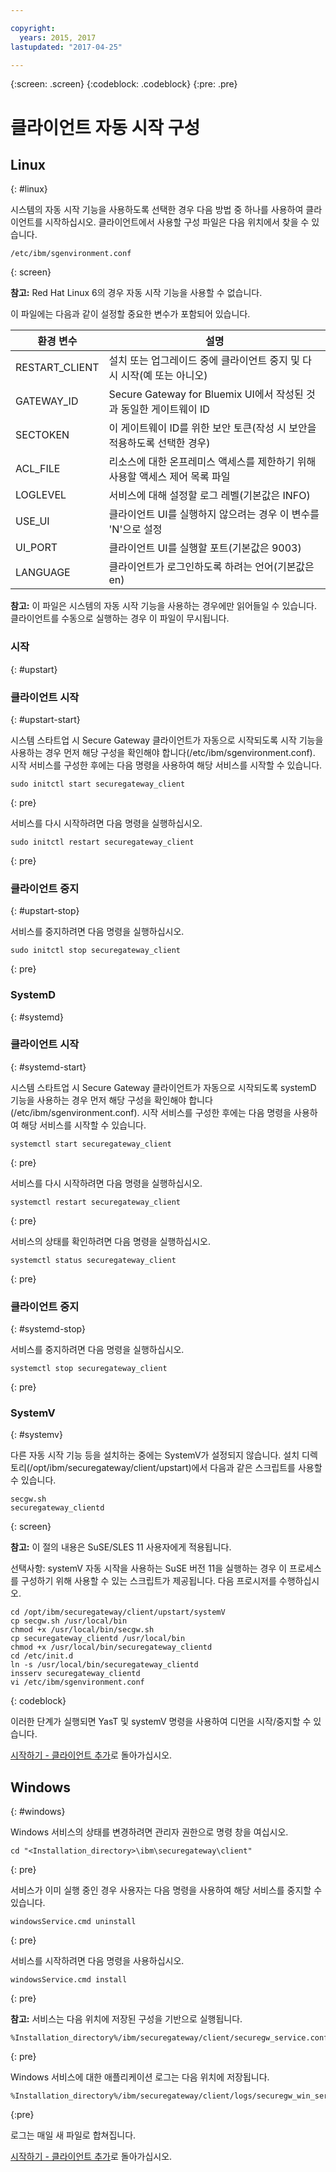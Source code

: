 ```yaml
---

copyright:
  years: 2015, 2017
lastupdated: "2017-04-25"

---
```

{:screen: .screen}
{:codeblock: .codeblock}
{:pre: .pre}

# 클라이언트 자동 시작 구성

## Linux
{: #linux}

시스템의 자동 시작 기능을 사용하도록 선택한 경우 다음 방법 중 하나를 사용하여 클라이언트를 시작하십시오. 클라이언트에서 사용할 구성 파일은 다음 위치에서 찾을 수 있습니다.

```
/etc/ibm/sgenvironment.conf
```
{: screen}

<b>참고:</b> Red Hat Linux 6의 경우 자동 시작 기능을 사용할 수 없습니다.

이 파일에는 다음과 같이 설정할 중요한 변수가 포함되어 있습니다.

| 환경 변수 |설명       |
| ------------- | ----------- |
|RESTART_CLIENT | 설치 또는 업그레이드 중에 클라이언트 중지 및 다시 시작(예 또는 아니오) |
|GATEWAY_ID | Secure Gateway for Bluemix UI에서 작성된 것과 동일한 게이트웨이 ID  |
|SECTOKEN | 이 게이트웨이 ID를 위한 보안 토큰(작성 시 보안을 적용하도록 선택한 경우) |
|ACL_FILE | 리소스에 대한 온프레미스 액세스를 제한하기 위해 사용할 액세스 제어 목록 파일 |
|LOGLEVEL | 서비스에 대해 설정할 로그 레벨(기본값은 INFO) |
| USE_UI   | 클라이언트 UI를 실행하지 않으려는 경우 이 변수를 'N'으로 설정 |
| UI_PORT  | 클라이언트 UI를 실행할 포트(기본값은 9003) |
| LANGUAGE | 클라이언트가 로그인하도록 하려는 언어(기본값은 en) |

<b>참고:</b> 이 파일은 시스템의 자동 시작 기능을 사용하는 경우에만 읽어들일 수 있습니다. 클라이언트를 수동으로 실행하는 경우 이 파일이 무시됩니다.

### 시작
{: #upstart}

### 클라이언트 시작
{: #upstart-start}

시스템 스타트업 시 Secure Gateway 클라이언트가 자동으로 시작되도록 시작 기능을 사용하는 경우 먼저 해당 구성을 확인해야 합니다(/etc/ibm/sgenvironment.conf). 시작 서비스를 구성한 후에는 다음 명령을 사용하여 해당 서비스를 시작할 수 있습니다.

```
sudo initctl start securegateway_client
```
{: pre}

서비스를 다시 시작하려면 다음 명령을 실행하십시오.

```
sudo initctl restart securegateway_client
```
{: pre}

### 클라이언트 중지
{: #upstart-stop}

서비스를 중지하려면 다음 명령을 실행하십시오.

```
sudo initctl stop securegateway_client
```
{: pre}

### SystemD
{: #systemd}


### 클라이언트 시작
{: #systemd-start}

시스템 스타트업 시 Secure Gateway 클라이언트가 자동으로 시작되도록 systemD 기능을 사용하는 경우 먼저 해당 구성을 확인해야 합니다(/etc/ibm/sgenvironment.conf). 시작 서비스를 구성한 후에는 다음 명령을 사용하여 해당 서비스를 시작할 수 있습니다.

```
systemctl start securegateway_client
```
{: pre}

서비스를 다시 시작하려면 다음 명령을 실행하십시오.

```
systemctl restart securegateway_client
```
{: pre}

서비스의 상태를 확인하려면 다음 명령을 실행하십시오.

```
systemctl status securegateway_client
```
{: pre}

### 클라이언트 중지
{: #systemd-stop}

서비스를 중지하려면 다음 명령을 실행하십시오.

```
systemctl stop securegateway_client
```
{: pre}

### SystemV
{: #systemv}

다른 자동 시작 기능 등을 설치하는 중에는 SystemV가 설정되지 않습니다. 설치 디렉토리(/opt/ibm/securegateway/client/upstart)에서 다음과 같은 스크립트를 사용할 수 있습니다.

```
secgw.sh
securegateway_clientd
```
{: screen}

<b>참고:</b> 이 절의 내용은 SuSE/SLES 11 사용자에게 적용됩니다.

선택사항: systemV 자동 시작을 사용하는 SuSE 버전 11을 실행하는 경우 이 프로세스를 구성하기 위해 사용할 수 있는 스크립트가 제공됩니다. 다음 프로시저를 수행하십시오.

```
cd /opt/ibm/securegateway/client/upstart/systemV
cp secgw.sh /usr/local/bin
chmod +x /usr/local/bin/secgw.sh
cp securegateway_clientd /usr/local/bin
chmod +x /usr/local/bin/securegateway_clientd
cd /etc/init.d
ln -s /usr/local/bin/securegateway_clientd
insserv securegateway_clientd
vi /etc/ibm/sgenvironment.conf
```
{: codeblock}

이러한 단계가 실행되면 YasT 및 systemV 명령을 사용하여 디먼을 시작/중지할 수 있습니다.

[시작하기 - 클라이언트 추가](./securegateway_client.html)로 돌아가십시오.

## Windows
{: #windows}

Windows 서비스의 상태를 변경하려면 관리자 권한으로 명령 창을 여십시오.

```
cd "<Installation_directory>\ibm\securegateway\client"
```
{: pre}

서비스가 이미 실행 중인 경우 사용자는 다음 명령을 사용하여 해당 서비스를 중지할 수 있습니다.

```
windowsService.cmd uninstall
```
{: pre}

서비스를 시작하려면 다음 명령을 사용하십시오.

```
windowsService.cmd install
```
{: pre}

<b>참고:</b> 서비스는 다음 위치에 저장된 구성을 기반으로 실행됩니다.

```
%Installation_directory%/ibm/securegateway/client/securegw_service.config
```
{: pre}

Windows 서비스에 대한 애플리케이션 로그는 다음 위치에 저장됩니다.

```
%Installation_directory%/ibm/securegateway/client/logs/securegw_win_service.log
```
{:pre}

 로그는 매일 새 파일로 합쳐집니다.

[시작하기 - 클라이언트 추가](./securegateway_client.html)로 돌아가십시오.
